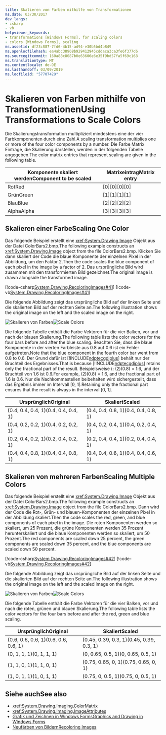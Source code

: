 ```yaml
---
title: Skalieren von Farben mithilfe von Transformationen
ms.date: 03/30/2017
dev_langs:
- csharp
- vb
helpviewer_keywords:
- transformations [Windows Forms], for scaling colors
- colors [Windows Forms], scaling
ms.assetid: df23c887-7fd6-4b15-ad94-e30b5bd4b849
ms.openlocfilehash: ea4abc38968b929412945cddaca3ca3fe6f377d6
ms.sourcegitcommit: 160a88c8087b0e63606e6e35f9bd57fa5f69c168
ms.translationtype: MT
ms.contentlocale: de-DE
ms.lasthandoff: 03/09/2019
ms.locfileid: "57707429"
---
```

# <a name="using-transformations-to-scale-colors"></a><span data-ttu-id="97fd7-102">Skalieren von Farben mithilfe von Transformationen</span><span class="sxs-lookup"><span data-stu-id="97fd7-102">Using Transformations to Scale Colors</span></span>
<span data-ttu-id="97fd7-103">Die Skalierungstransformation multipliziert mindestens eine der vier Farbkomponenten durch eine Zahl.</span><span class="sxs-lookup"><span data-stu-id="97fd7-103">A scaling transformation multiplies one or more of the four color components by a number.</span></span> <span data-ttu-id="97fd7-104">Die Farbe Matrix Einträge, die Skalierung darstellen, werden in der folgenden Tabelle angegeben.</span><span class="sxs-lookup"><span data-stu-id="97fd7-104">The color matrix entries that represent scaling are given in the following table.</span></span>  
  
|<span data-ttu-id="97fd7-105">Komponente skaliert werden</span><span class="sxs-lookup"><span data-stu-id="97fd7-105">Component to be scaled</span></span>|<span data-ttu-id="97fd7-106">Matrixeintrag</span><span class="sxs-lookup"><span data-stu-id="97fd7-106">Matrix entry</span></span>|  
|----------------------------|------------------|  
|<span data-ttu-id="97fd7-107">Rot</span><span class="sxs-lookup"><span data-stu-id="97fd7-107">Red</span></span>|<span data-ttu-id="97fd7-108">[0][0]</span><span class="sxs-lookup"><span data-stu-id="97fd7-108">[0][0]</span></span>|  
|<span data-ttu-id="97fd7-109">Grün</span><span class="sxs-lookup"><span data-stu-id="97fd7-109">Green</span></span>|<span data-ttu-id="97fd7-110">[1][1]</span><span class="sxs-lookup"><span data-stu-id="97fd7-110">[1][1]</span></span>|  
|<span data-ttu-id="97fd7-111">Blau</span><span class="sxs-lookup"><span data-stu-id="97fd7-111">Blue</span></span>|<span data-ttu-id="97fd7-112">[2][2]</span><span class="sxs-lookup"><span data-stu-id="97fd7-112">[2][2]</span></span>|  
|<span data-ttu-id="97fd7-113">Alpha</span><span class="sxs-lookup"><span data-stu-id="97fd7-113">Alpha</span></span>|<span data-ttu-id="97fd7-114">[3][3]</span><span class="sxs-lookup"><span data-stu-id="97fd7-114">[3][3]</span></span>|  
  
## <a name="scaling-one-color"></a><span data-ttu-id="97fd7-115">Skalieren einer Farbe</span><span class="sxs-lookup"><span data-stu-id="97fd7-115">Scaling One Color</span></span>  
 <span data-ttu-id="97fd7-116">Das folgende Beispiel erstellt eine <xref:System.Drawing.Image> Objekt aus der Datei ColorBars2.bmp.</span><span class="sxs-lookup"><span data-stu-id="97fd7-116">The following example constructs an <xref:System.Drawing.Image> object from the file ColorBars2.bmp.</span></span> <span data-ttu-id="97fd7-117">Klicken Sie dann skaliert der Code die blaue Komponente der einzelnen Pixel in der Abbildung, um den Faktor 2.</span><span class="sxs-lookup"><span data-stu-id="97fd7-117">Then the code scales the blue component of each pixel in the image by a factor of 2.</span></span> <span data-ttu-id="97fd7-118">Das ursprüngliche Bild wird zusammen mit den transformierten Bild gezeichnet.</span><span class="sxs-lookup"><span data-stu-id="97fd7-118">The original image is drawn alongside the transformed image.</span></span>  
  
 [!code-csharp[System.Drawing.RecoloringImages#41](~/samples/snippets/csharp/VS_Snippets_Winforms/System.Drawing.RecoloringImages/CS/Class1.cs#41)]
 [!code-vb[System.Drawing.RecoloringImages#41](~/samples/snippets/visualbasic/VS_Snippets_Winforms/System.Drawing.RecoloringImages/VB/Class1.vb#41)]  
  
 <span data-ttu-id="97fd7-119">Die folgende Abbildung zeigt das ursprüngliche Bild auf der linken Seite und die skalierten Bild auf der rechten Seite an.</span><span class="sxs-lookup"><span data-stu-id="97fd7-119">The following illustration shows the original image on the left and the scaled image on the right.</span></span>  
  
 <span data-ttu-id="97fd7-120">![Skalieren von Farben](./media/colortrans3.png "colortrans3")</span><span class="sxs-lookup"><span data-stu-id="97fd7-120">![Scale Colors](./media/colortrans3.png "colortrans3")</span></span>  
  
 <span data-ttu-id="97fd7-121">Die folgende Tabelle enthält die Farbe Vektoren für die vier Balken, vor und nach der blauen Skalierung.</span><span class="sxs-lookup"><span data-stu-id="97fd7-121">The following table lists the color vectors for the four bars before and after the blue scaling.</span></span> <span data-ttu-id="97fd7-122">Beachten Sie, dass die blaue Komponente in der vierten Farbleiste aus 0.8 auf 0.6 ist ein Fehler aufgetreten.</span><span class="sxs-lookup"><span data-stu-id="97fd7-122">Note that the blue component in the fourth color bar went from 0.8 to 0.6.</span></span> <span data-ttu-id="97fd7-123">Der Grund dafür ist [!INCLUDE[ndptecgdiplus](../../../../includes/ndptecgdiplus-md.md)] behält nur der Bruchteil des Ergebnisses.</span><span class="sxs-lookup"><span data-stu-id="97fd7-123">That is because [!INCLUDE[ndptecgdiplus](../../../../includes/ndptecgdiplus-md.md)] retains only the fractional part of the result.</span></span> <span data-ttu-id="97fd7-124">Beispielsweise (: (2)(0.8) = 1.6, und der Bruchteil von 1.6 ist 0.6.</span><span class="sxs-lookup"><span data-stu-id="97fd7-124">For example, (2)(0.8) = 1.6, and the fractional part of 1.6 is 0.6.</span></span> <span data-ttu-id="97fd7-125">Nur die Nachkommastellen beibehalten wird sichergestellt, dass das Ergebnis immer im Intervall [0, 1].</span><span class="sxs-lookup"><span data-stu-id="97fd7-125">Retaining only the fractional part ensures that the result is always in the interval [0, 1].</span></span>  
  
|<span data-ttu-id="97fd7-126">Ursprünglich</span><span class="sxs-lookup"><span data-stu-id="97fd7-126">Original</span></span>|<span data-ttu-id="97fd7-127">Skaliert</span><span class="sxs-lookup"><span data-stu-id="97fd7-127">Scaled</span></span>|  
|--------------|------------|  
|<span data-ttu-id="97fd7-128">(0.4, 0.4, 0.4, 1)</span><span class="sxs-lookup"><span data-stu-id="97fd7-128">(0.4, 0.4, 0.4, 1)</span></span>|<span data-ttu-id="97fd7-129">(0.4, 0.4, 0.8, 1)</span><span class="sxs-lookup"><span data-stu-id="97fd7-129">(0.4, 0.4, 0.8, 1)</span></span>|  
|<span data-ttu-id="97fd7-130">(0.4, 0.2, 0.2, 1)</span><span class="sxs-lookup"><span data-stu-id="97fd7-130">(0.4, 0.2, 0.2, 1)</span></span>|<span data-ttu-id="97fd7-131">(0.4, 0.2, 0.4, 1)</span><span class="sxs-lookup"><span data-stu-id="97fd7-131">(0.4, 0.2, 0.4, 1)</span></span>|  
|<span data-ttu-id="97fd7-132">(0.2, 0.4, 0.2, 1)</span><span class="sxs-lookup"><span data-stu-id="97fd7-132">(0.2, 0.4, 0.2, 1)</span></span>|<span data-ttu-id="97fd7-133">(0.2, 0.4, 0.4, 1)</span><span class="sxs-lookup"><span data-stu-id="97fd7-133">(0.2, 0.4, 0.4, 1)</span></span>|  
|<span data-ttu-id="97fd7-134">(0.4, 0.4, 0.8, 1)</span><span class="sxs-lookup"><span data-stu-id="97fd7-134">(0.4, 0.4, 0.8, 1)</span></span>|<span data-ttu-id="97fd7-135">(0.4, 0.4, 0.6, 1)</span><span class="sxs-lookup"><span data-stu-id="97fd7-135">(0.4, 0.4, 0.6, 1)</span></span>|  
  
## <a name="scaling-multiple-colors"></a><span data-ttu-id="97fd7-136">Skalieren von mehreren Farben</span><span class="sxs-lookup"><span data-stu-id="97fd7-136">Scaling Multiple Colors</span></span>  
 <span data-ttu-id="97fd7-137">Das folgende Beispiel erstellt eine <xref:System.Drawing.Image> Objekt aus der Datei ColorBars2.bmp.</span><span class="sxs-lookup"><span data-stu-id="97fd7-137">The following example constructs an <xref:System.Drawing.Image> object from the file ColorBars2.bmp.</span></span> <span data-ttu-id="97fd7-138">Dann wird der Code die Rot-, Grün- und blauen-Komponenten der einzelnen Pixel in der Abbildung skaliert.</span><span class="sxs-lookup"><span data-stu-id="97fd7-138">Then the code scales the red, green, and blue components of each pixel in the image.</span></span> <span data-ttu-id="97fd7-139">Die roten Komponenten werden so skaliert, um 25 Prozent, die grüne Komponenten werden 35 Prozent herunterskaliert und die blaue Komponenten werden so skaliert, um 50 Prozent.</span><span class="sxs-lookup"><span data-stu-id="97fd7-139">The red components are scaled down 25 percent, the green components are scaled down 35 percent, and the blue components are scaled down 50 percent.</span></span>  
  
 [!code-csharp[System.Drawing.RecoloringImages#42](~/samples/snippets/csharp/VS_Snippets_Winforms/System.Drawing.RecoloringImages/CS/Class1.cs#42)]
 [!code-vb[System.Drawing.RecoloringImages#42](~/samples/snippets/visualbasic/VS_Snippets_Winforms/System.Drawing.RecoloringImages/VB/Class1.vb#42)]  
  
 <span data-ttu-id="97fd7-140">Die folgende Abbildung zeigt das ursprüngliche Bild auf der linken Seite und die skalierten Bild auf der rechten Seite an.</span><span class="sxs-lookup"><span data-stu-id="97fd7-140">The following illustration shows the original image on the left and the scaled image on the right.</span></span>  
  
 <span data-ttu-id="97fd7-141">![Skalieren von Farben](./media/colortrans4.png "colortrans4")</span><span class="sxs-lookup"><span data-stu-id="97fd7-141">![Scale Colors](./media/colortrans4.png "colortrans4")</span></span>  
  
 <span data-ttu-id="97fd7-142">Die folgende Tabelle enthält die Farbe Vektoren für die vier Balken, vor und nach die roten, grünen und blauen Skalierung.</span><span class="sxs-lookup"><span data-stu-id="97fd7-142">The following table lists the color vectors for the four bars before and after the red, green and blue scaling.</span></span>  
  
|<span data-ttu-id="97fd7-143">Ursprünglich</span><span class="sxs-lookup"><span data-stu-id="97fd7-143">Original</span></span>|<span data-ttu-id="97fd7-144">Skaliert</span><span class="sxs-lookup"><span data-stu-id="97fd7-144">Scaled</span></span>|  
|--------------|------------|  
|<span data-ttu-id="97fd7-145">(0.6, 0.6, 0.6, 1)</span><span class="sxs-lookup"><span data-stu-id="97fd7-145">(0.6, 0.6, 0.6, 1)</span></span>|<span data-ttu-id="97fd7-146">(0.45, 0.39, 0.3, 1)</span><span class="sxs-lookup"><span data-stu-id="97fd7-146">(0.45, 0.39, 0.3, 1)</span></span>|  
|<span data-ttu-id="97fd7-147">(0, 1, 1, 1)</span><span class="sxs-lookup"><span data-stu-id="97fd7-147">(0, 1, 1, 1)</span></span>|<span data-ttu-id="97fd7-148">(0, 0.65, 0.5, 1)</span><span class="sxs-lookup"><span data-stu-id="97fd7-148">(0, 0.65, 0.5, 1)</span></span>|  
|<span data-ttu-id="97fd7-149">(1, 1, 0, 1)</span><span class="sxs-lookup"><span data-stu-id="97fd7-149">(1, 1, 0, 1)</span></span>|<span data-ttu-id="97fd7-150">(0.75, 0.65, 0, 1)</span><span class="sxs-lookup"><span data-stu-id="97fd7-150">(0.75, 0.65, 0, 1)</span></span>|  
|<span data-ttu-id="97fd7-151">(1, 0, 1, 1)</span><span class="sxs-lookup"><span data-stu-id="97fd7-151">(1, 0, 1, 1)</span></span>|<span data-ttu-id="97fd7-152">(0.75, 0, 0.5, 1)</span><span class="sxs-lookup"><span data-stu-id="97fd7-152">(0.75, 0, 0.5, 1)</span></span>|  
  
## <a name="see-also"></a><span data-ttu-id="97fd7-153">Siehe auch</span><span class="sxs-lookup"><span data-stu-id="97fd7-153">See also</span></span>
- <xref:System.Drawing.Imaging.ColorMatrix>
- <xref:System.Drawing.Imaging.ImageAttributes>
- [<span data-ttu-id="97fd7-154">Grafik und Zeichnen in Windows Forms</span><span class="sxs-lookup"><span data-stu-id="97fd7-154">Graphics and Drawing in Windows Forms</span></span>](graphics-and-drawing-in-windows-forms.md)
- [<span data-ttu-id="97fd7-155">Neufärben von Bildern</span><span class="sxs-lookup"><span data-stu-id="97fd7-155">Recoloring Images</span></span>](recoloring-images.md)
